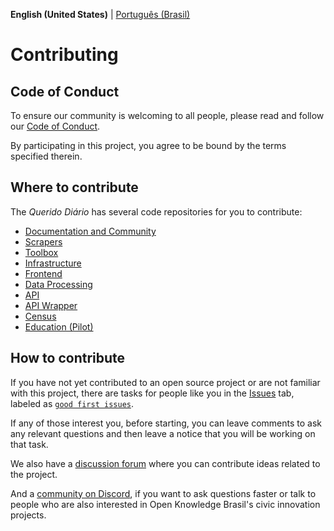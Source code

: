 **English (United States)** | [Português (Brasil)](CONTRIBUTING.md)

# Contributing

## Code of Conduct

To ensure our community is welcoming to all people, please read and follow our [Code of Conduct](CODE_OF_CONDUCT-en-US.md).

By participating in this project, you agree to be bound by the terms specified therein.

## Where to contribute

The *Querido Diário* has several code repositories for you to contribute:

- [Documentation and Community](https://github.com/okfn-brasil/querido-diario-comunidade)
- [Scrapers](https://github.com/okfn-brasil/querido-diario)
- [Toolbox](https://github.com/okfn-brasil/querido-diario-toolbox)
- [Infrastructure](https://github.com/okfn-brasil/querido-diario-infra)
- [Frontend](https://github.com/okfn-brasil/querido-diario-frontend)
- [Data Processing](https://github.com/okfn-brasil/querido-diario-data-processing)
- [API](https://github.com/okfn-brasil/querido-diario-api)
- [API Wrapper](https://github.com/okfn-brasil/querido-diario-api-wrapper)
- [Census](https://github.com/okfn-brasil/censo-querido-diario)
- [Education (Pilot)](https://github.com/okfn-brasil/piloto-educacao)

## How to contribute

If you have not yet contributed to an open source project or are not familiar with this project, there are tasks for people like you in the [Issues](https://github.com/okfn-brasil/querido-diario-comunidade/issues) tab, labeled as [`good first issues`](https://github.com/okfn-brasil/querido-diario-comunidade/issues?q=is%3Aissue+is%3Aopen+label%3A"good+first+issue").

If any of those interest you, before starting, you can leave comments to ask any relevant questions and then leave a notice that you will be working on that task.

We also have a [discussion forum](https://github.com/okfn-brasil/querido-diario-comunidade/discussions) where you can contribute ideas related to the project.

And a [community on Discord](https://bit.ly/discord-ok), if you want to ask questions faster or talk to people who are also interested in Open Knowledge Brasil's civic innovation projects.
